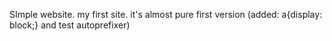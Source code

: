 SImple website.
my first site.
it's almost pure first version (added: a{display: block;} and test autoprefixer)